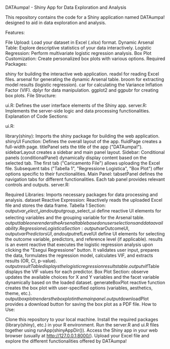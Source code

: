 DATAumpa! - Shiny App for Data Exploration and Analysis

This repository contains the code for a Shiny application named DATAumpa! designed to aid in data exploration and analysis.

Features:

File Upload: Load your dataset in Excel (.xlsx) format.
Dynamic Arsenal Table: Explore descriptive statistics of your data interactively.
Logistic Regression: Perform multivariate logistic regression analysis.
Box Plot Customization: Create personalized box plots with various options.
Required Packages:

shiny for building the interactive web application.
readxl for reading Excel files.
arsenal for generating the dynamic Arsenal table.
broom for extracting model results (logistic regression).
car for calculating the Variance Inflation Factor (VIF).
dplyr for data manipulation.
ggplot2 and ggpubr for creating box plots.
File Structure:

ui.R: Defines the user interface elements of the Shiny app.
server.R: Implements the server-side logic and data processing functionalities.
Explanation of Code Sections:

ui.R:

library(shiny): Imports the shiny package for building the web application.
shinyUI Function: Defines the overall layout of the app.
fluidPage creates a full-width page.
titlePanel sets the title of the app ("DATAumpa!").
sidebarLayout creates a sidebar and main panel layout.
Sidebar:
Conditional panels (conditionalPanel) dynamically display content based on the selected tab.
The first tab ("Caricamento File") allows uploading the Excel file.
Subsequent tabs ("Tabella 1", "Regressione Logistica", "Box Plot") offer options specific to their functionalities.
Main Panel:
tabsetPanel defines the navigation tabs for different functionalities.
Each tab panel provides relevant controls and outputs.
server.R:

Required Libraries: Imports necessary packages for data processing and analysis.
dataset Reactive Expression: Reactively reads the uploaded Excel file and stores the data frame.
Tabella 1 Section:
output$var_select_ui and output$group_select_ui define reactive UI elements for selecting variables and the grouping variable for the Arsenal table.
output$tableone renders the Arsenal table based on user selections and data availability.
Regressione Logistica Section:
output$varOutcomeUI, output$varPredictorsUI, and output$refLevelUI define UI elements for selecting the outcome variable, predictors, and reference level (if applicable).
results is an event reactive that executes the logistic regression analysis upon clicking the "Esegui Regressione" button.
It validates user input, prepares the data, formulates the regression model, calculates VIF, and extracts results (OR, CI, p-value).
output$resultTable displays the logistic regression results table.
output$vifTable displays the VIF values for each predictor.
Box Plot Section:
observe updates the available choices for X and Y variables and the facet variable dynamically based on the loaded dataset.
generateBoxPlot reactive function creates the box plot with user-specified options (variables, aesthetics, theme, etc.).
output$boxplot renders the box plot in the main panel.
output$downloadPlot provides a download button for saving the box plot as a PDF file.
How to Use:

Clone this repository to your local machine.
Install the required packages (library(shiny), etc.) in your R environment.
Run the server.R and ui.R files together using runApp(shinyAppDir()).
Access the Shiny app in your web browser (usually at http://127.0.0.1:8000/).
Upload your Excel file and explore the different functionalities offered by DATAumpa!
